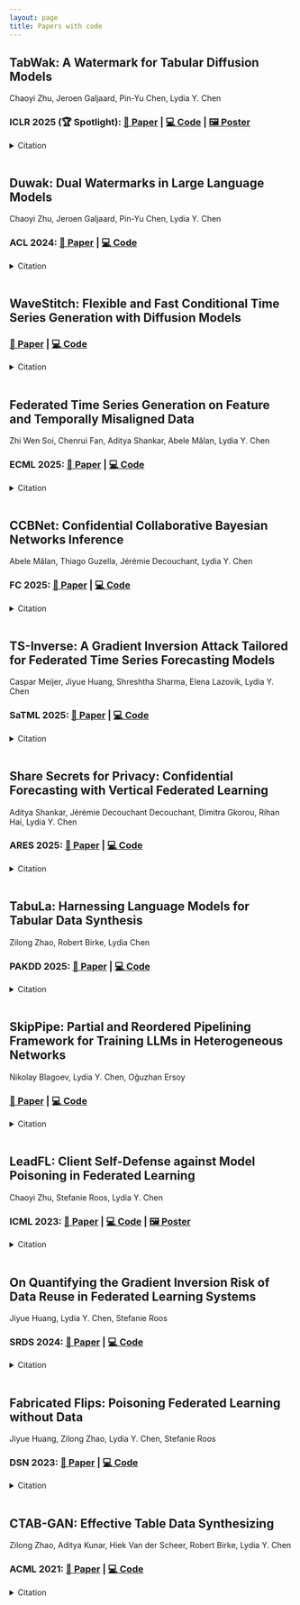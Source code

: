 ```yaml
---
layout: page
title: Papers with code
---
```


## TabWak: A Watermark for Tabular Diffusion Models

Chaoyi Zhu, Jeroen Galjaard, Pin-Yu Chen, Lydia Y. Chen

### **ICLR 2025 (🏆 Spotlight):** [📄 Paper](https://openreview.net/pdf?id=71pur4y8gs) | [💻 Code](https://github.com/chaoyitud/TabWak) | [🖼️ Poster](https://iclr.cc/media/PosterPDFs/ICLR%202025/30853.png)

<details>
<summary>Citation</summary>

```bibtex
@inproceedings{zhu2025tabwak,
  author    = {Chaoyi Zhu and
               Jiayi Tang and
               Jeroen M. Galjaard and
               Pin{-}Yu Chen and
               Robert Birke and
               Cornelis Bos and
               Lydia Y. Chen},
  title     = {TabWak: A Watermark for Tabular Diffusion Models},
  booktitle = {The Thirteenth International Conference on Learning Representations, {ICLR} 2025},
  publisher = {OpenReview.net},
  year      = {2025}
}

```
</details>

<br>

## Duwak: Dual Watermarks in Large Language Models

Chaoyi Zhu, Jeroen Galjaard, Pin-Yu Chen, Lydia Y. Chen

### **ACL 2024:** [📄 Paper](https://aclanthology.org/2024.findings-acl.678.pdf) | [💻 Code](https://github.com/chaoyitud/Dual-Watermarks)

<details>
<summary>Citation</summary>

```bibtex
@inproceedings{zhu2024duwak,
    author      = {Chaoyi Zhu and
                   Jeroen M. Galjaard and
                   Pin{-}Yu Chen and
                   Lydia Y. Chen},
    title       = {Duwak: Dual Watermarks in Large Language Models},
    booktitle   = {Findings of the Association for Computational Linguistics: ACL 2024},
    publisher   = {Association for Computational Linguistics},
    year        = {2024},
    doi         = {10.18653/v1/2024.findings-acl.678}
}
```
</details>

<br>

## WaveStitch: Flexible and Fast Conditional Time Series Generation with Diffusion Models

### [📄 Paper](https://arxiv.org/pdf/2503.06231) | [💻 Code](https://github.com/adis98/HierarchicalTS)

<details>
<summary>Citation</summary>

```bibtex
@article{shankar2025wavestitch,
    author  = {Aditya Shankar and
               Lydia Y. Chen and
               Arie van Deursen and
               Rihan Hai},
    title   = {WaveStitch: Flexible and Fast Conditional Time Series Generation with Diffusion Models},
    journal = {CoRR},
    volume  = {abs/2503.06231},
    year    = {2025}
}
```
</details>

<br>

## Federated Time Series Generation on Feature and Temporally Misaligned Data

Zhi Wen Soi, Chenrui Fan, Aditya Shankar, Abele Mălan, Lydia Y. Chen

### **ECML 2025:** [📄 Paper](https://arxiv.org/pdf/2410.21072) | [💻 Code](https://github.com/soizhiwen/FedTDD)

<details>
<summary>Citation</summary>

```bibtex
@inproceedings{soi2025fedtdd,
    author      = {Zhi Wen Soi and
                   Chenrui Fan and
                   Aditya Shankar and
                   Abele Mălan and
                   Lydia Y. Chen},
    title       = {Federated Time Series Generation on Feature and Temporally Misaligned Data},
    booktitle   = {Machine Learning and Knowledge Discovery in Databases. Research Track - European Conference, {ECML} {PKDD} 2025},
    year        = {2025}
}
```
</details>

<br>

## CCBNet: Confidential Collaborative Bayesian Networks Inference

Abele Mălan, Thiago Guzella, Jérémie Decouchant, Lydia Y. Chen

### **FC 2025:** [📄 Paper](https://fc25.ifca.ai/preproceedings/129.pdf) | [💻 Code](https://github.com/AbeleMM/ccbnet)

<details>
<summary>Citation</summary>

```bibtex
@inproceedings{malan2025ccbnet,
    author      = {Abele Mălan and
                   Thiago Guzella and
                   Jérémie Decouchant and
                   Lydia Chen},
    title       = {CCBNet: Confidential Collaborative Bayesian Networks Inference},
    booktitle   = {Financial Cryptography and Data Security - 29th International Conference, {FC} 2025},
    series      = {Lecture Notes in Computer Science},
    publisher   = {Springer},
    year        = {2025},
}
```
</details>

<br>

## TS-Inverse: A Gradient Inversion Attack Tailored for Federated Time Series Forecasting Models

Caspar Meijer, Jiyue Huang, Shreshtha Sharma, Elena Lazovik, Lydia Y. Chen

### **SaTML 2025:** [📄 Paper](https://fc25.ifca.ai/preproceedings/129.pdf) | [💻 Code](https://github.com/Capsar/ts-inverse)

<details>
<summary>Citation</summary>

```bibtex
@inproceedings{meijer2025tsinverse,
    author      = {Caspar Meijer and
                   Jiyue Huang and
                   Shreshtha Sharma and
                   Elena Lazovik and
                   Lydia Y. Chen},
    title       = {TS-Inverse: {A} Gradient Inversion Attack Tailored for Federated Time Series Forecasting Models},
    booktitle   = {IEEE Conference on Secure and Trustworthy Machine Learning, SaTML 2025},
    publisher   = {IEEE},
    year        = {2025},
    doi         = {10.1109/SATML64287.2025.00014}
}
```
</details>

<br>

## Share Secrets for Privacy: Confidential Forecasting with Vertical Federated Learning

Aditya Shankar, Jérémie Decouchant Decouchant, Dimitra Gkorou, Rihan Hai, Lydia Y. Chen

### **ARES 2025:** [📄 Paper](https://arxiv.org/pdf/2405.20761) | [💻 Code](https://github.com/adis98/STV)

<details>
<summary>Citation</summary>

```bibtex
@inproceedings{shankar2025stv,
    author      = {Aditya Shankar and
                   Jérémie Decouchant and
                   Dimitra Gkorou and
                   Rihan Hai and
                   Lydia Y. Chen},
    title       = {Share Secrets for Privacy: Confidential Forecasting with Vertical Federated Learning},
    booktitle   = {Proceedings of the 19th International Conference on Availability, Reliability and Security, {ARES} 2025},
    publisher   = {{ACM}},
    year        = {2025}
}
```
</details>

<br>

## TabuLa: Harnessing Language Models for Tabular Data Synthesis

Zilong Zhao, Robert Birke, Lydia Chen

### **PAKDD 2025:** [📄 Paper](https://arxiv.org/pdf/2310.12746) | [💻 Code](https://github.com/zhao-zilong/Tabula)

<details>
<summary>Citation</summary>

```bibtex
@inproceedings{zhao2025stv,
    author      = {Zilong Zhao and
                   Robert Birke and
                   Lydia Y. Chen},
    title       = {TabuLa: Harnessing Language Models for Tabular Data Synthesis},
    booktitle   = {Advances in Knowledge Discovery and Data Mining - 29th Pacific-Asia Conference on Knowledge Discovery and Data Mining, {PAKDD} 2025},
    series      = {Lecture Notes in Computer Science},
    publisher   = {Springer},
    year        = {2025},
    doi         = {10.1007/978-981-96-8186-0\_20}
}
```
</details>

<br>

## SkipPipe: Partial and Reordered Pipelining Framework for Training LLMs in Heterogeneous Networks

Nikolay Blagoev, Lydia Y. Chen, Oğuzhan Ersoy

### [📄 Paper](https://arxiv.org/pdf/2502.19913) | [💻 Code](https://github.com/gensyn-ai/skippipe)

<details>
<summary>Citation</summary>

```bibtex
@inproceedings{blagoev2025skippipe,
    author  = {Nikolay Blagoev and
                Lydia Yiyu Chen and
                Oguzhan Ersoy},
    title   = {SkipPipe: Partial and Reordered Pipelining Framework for Training LLMs in Heterogeneous Networks},
    journal = {CoRR},
    volume  = {abs/2502.19913},
    year    = {2025}
}
```
</details>

<br>

## LeadFL: Client Self-Defense against Model Poisoning in Federated Learning

Chaoyi Zhu, Stefanie Roos, Lydia Y. Chen

### **ICML 2023:** [📄 Paper](https://proceedings.mlr.press/v202/zhu23j/zhu23j.pdf) | [💻 Code](https://github.com/chaoyitud/LeadFL) | [🖼️ Poster](https://icml.cc/media/PosterPDFs/ICML%202023/24161.png)

<details>
<summary>Citation</summary>

```bibtex
@inproceedings{zhu2023leadfl,
    author      = {Chaoyi Zhu and
                   Stefanie Roos and
                   Lydia Y. Chen},
    title       = {LeadFL: Client Self-Defense against Model Poisoning in Federated Learning},
    booktitle   = {International Conference on Machine Learning, {ICML} 2023},
    series      = {Proceedings of Machine Learning Research},
    publisher   = {{PMLR}},
    year        = {2023}
}
```
</details>

<br>

## On Quantifying the Gradient Inversion Risk of Data Reuse in Federated Learning Systems

Jiyue Huang, Lydia Y. Chen, Stefanie Roos

### **SRDS 2024:** [📄 Paper](https://ieeexplore.ieee.org/document/10806610) | [💻 Code](https://github.com/GillHuang-Xtler/CGI_multiserver_inversion)

<details>
<summary>Citation</summary>

```bibtex
@inproceedings{huang2024cgi,
    author      = {Jiyue Huang and
                   Lydia Y. Chen and
                   Stefanie Roos},
    title       = {On Quantifying the Gradient Inversion Risk of Data Reuse in Federated Learning Systems},
    booktitle   = {43rd International Symposium on Reliable Distributed Systems, {SRDS} 2024},
    publisher   = {IEEE},
    year        = {2024},
    doi         = {10.1109/SRDS64841.2024.00031}
}
```
</details>

<br>

## Fabricated Flips: Poisoning Federated Learning without Data

Jiyue Huang, Zilong Zhao, Lydia Y. Chen, Stefanie Roos

### **DSN 2023:** [📄 Paper](https://arxiv.org/pdf/2202.05877) | [💻 Code](https://github.com/GillHuang-Xtler/DFA_untargeted_attack)

<details>
<summary>Citation</summary>

```bibtex
@inproceedings{huang2024dfa,
    author      = {Jiyue Huang and
                   Zilong Zhao and
                   Lydia Y. Chen and
                   Stefanie Roos},
    title       = {Fabricated Flips: Poisoning Federated Learning without Data},
    booktitle   = {53rd Annual {IEEE/IFIP} International Conference on Dependable Systems and Network, {DSN} 2023},
    publisher   = {{IEEE}},
    year        = {2023},
    doi         = {10.1109/DSN58367.2023.00036}
}
```
</details>

<br>

## CTAB-GAN: Effective Table Data Synthesizing

Zilong Zhao, Aditya Kunar, Hiek Van der Scheer, Robert Birke, Lydia Y. Chen

### **ACML 2021:** [📄 Paper](https://arxiv.org/pdf/2102.08369) | [💻 Code](https://github.com/Team-TUD/CTAB-GAN)

<details>
<summary>Citation</summary>

```bibtex
@inproceedings{zhao2021ctabgan,
    author      = {Zilong Zhao and
                   Aditya Kunar and
                   Robert Birke and
                   Lydia Y. Chen},
    title       = {CTAB-GAN: Effective Table Data Synthesizing},
    booktitle   = {Asian Conference on Machine Learning, {ACML} 2021},
    series      = {Proceedings of Machine Learning Research},
    publisher   = {{PMLR}},
    year        = {2021}
}
```
</details>

<!--
Our research themes span in the following areas.

- [Generative Models](#generative-models)
- [Robust, and Private Learning](#robust-and-private-learning)
- [Federated Learning ](#federated-learning-)

# Generative Models<a name="Generative"></a>

While big data is powering up the deep learning models, it is costly and inevitably intrudes privacy to curate such data. Synthetically generated data not only alleviates the cost of collecting data but also overcome the privacy concerns and legislation boundary. How to generate synthetic data that fulfill the requirements of data similarity, analysis utility, privacy and generalization?

We are exploring a wide range of generative models for synthesizing tabular data, ranging from Generative Adversarial Networks (GANs), latent difussion, flow models, and large language models.
We are also actively collaborating with various industrial partners to explore synthetic data as a privacy-preserving data sharing solution, such as major European energy companies, and finacial companies.

# Robust, and Private Learning<a name="RPFlearning"></a>

Artificial intelligence (AI) and machine learning (ML) are ubiquitous in our daily lives in the form of search engines, machine translation, self-driving cars and much more. The prevailing assumptions of existing ML algorithms are that data is neutral and can be freely accessed (without breaching privacy). As a result, the existing algorithms fall short of addressing challenges in realistic scenarios, i.e., against adversarial examples, dirty data, and unreliable execution environments while still preserving data privacy. These issues are further exacerbated by large and distributed learning problems, the data for which is collected over multiple sources and must be computed on distributed nodes.

In this line of research, we are designing robust, privacy-preserving and fair learning algorithms. Topics include:
- Robust Machine Learning: designing learning algorithms that are robust to dirty data inputs.
- Adversarial Attacks and Defenses: designing adversarial attacks and defense mechanisms for deployed deep models.
- Differential private (deep) learning: designing effective differential private ML models with precise accuracy accounting.

<figure>
 <a href="#top">
  <img src="../assets/img/top.png" alt="top" style="float: right;" width="30" height="30">
 </a>
</figure>

# Federated Learning <a name="eLInf"></a>
Data is constantly generated and collected by edge devices (of the network) to power up today’s AI and ML analyses. With the advancement of algorithmic compression techniques and hardware technology, the ability to train neural networks and run inference on edge devices has gone from myth to reality. Federated learning (FL) is an emerging learning paradigm where distributed edge nodes collaboratively learn the weights of neural networks iteratively without directly sharing data. It is largely unexplored how existing deep learning algorithms can be realized within a FL framework, thereby overcoming network communications and adversarial threats. Moreover, owing to the vast number of available trained models and highly heterogeneous mobile devices, it is no mean feat to identify and deploy the right model for individual edge devices.

In this line of research, we are designing learning algorithms and prototyping system solutions for ML training and inference on distributed edge devices. Topics include:

- Confidential Vertical Learning for Manufacturer: collaborating with the world leading material manufacturers to design confidential vertical federated learning on variety of machine learning models
- Attacks and Defenses in Federated Learning: designing data free model poisoning attacks, gradient inversion attacks, and freerider attacks for various federated learning systems
- Continue Federated Learning and Domain Adaptation: designing federated learning systems that tackle two foundemntal challenges in real life: data continitously evolves through different domains and learning tasks also change over time.
- Deep Model Inferences on Edge Devices: designing and prototyping an inference engine that can search for optimal models and configurations for edge devices at scale.

<figure>
 <a href="#top">
  <img src="../assets/img/top.png" alt="top" style="float: right;" width="30" height="30">
 </a>
</figure>
-->
